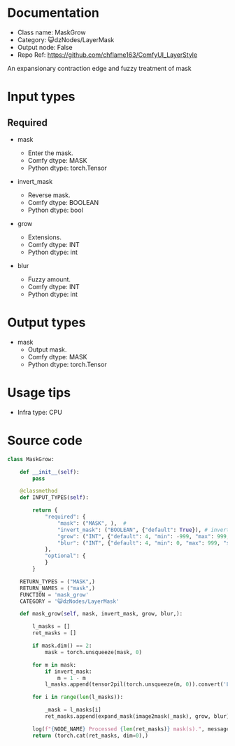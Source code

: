 # Documentation
- Class name: MaskGrow
- Category: 😺dzNodes/LayerMask
- Output node: False
- Repo Ref: https://github.com/chflame163/ComfyUI_LayerStyle

An expansionary contraction edge and fuzzy treatment of mask

# Input types

## Required

- mask
    - Enter the mask.
    - Comfy dtype: MASK
    - Python dtype: torch.Tensor

- invert_mask
    - Reverse mask.
    - Comfy dtype: BOOLEAN
    - Python dtype: bool

- grow
    - Extensions.
    - Comfy dtype: INT
    - Python dtype: int

- blur
    - Fuzzy amount.
    - Comfy dtype: INT
    - Python dtype: int

# Output types

- mask
    - Output mask.
    - Comfy dtype: MASK
    - Python dtype: torch.Tensor

# Usage tips
- Infra type: CPU

# Source code
```python
class MaskGrow:

    def __init__(self):
        pass

    @classmethod
    def INPUT_TYPES(self):

        return {
            "required": {
                "mask": ("MASK", ),  #
                "invert_mask": ("BOOLEAN", {"default": True}), # invert mask
                "grow": ("INT", {"default": 4, "min": -999, "max": 999, "step": 1}),
                "blur": ("INT", {"default": 4, "min": 0, "max": 999, "step": 1}),
            },
            "optional": {
            }
        }

    RETURN_TYPES = ("MASK",)
    RETURN_NAMES = ("mask",)
    FUNCTION = 'mask_grow'
    CATEGORY = '😺dzNodes/LayerMask'

    def mask_grow(self, mask, invert_mask, grow, blur,):

        l_masks = []
        ret_masks = []

        if mask.dim() == 2:
            mask = torch.unsqueeze(mask, 0)

        for m in mask:
            if invert_mask:
                m = 1 - m
            l_masks.append(tensor2pil(torch.unsqueeze(m, 0)).convert('L'))

        for i in range(len(l_masks)):

            _mask = l_masks[i]
            ret_masks.append(expand_mask(image2mask(_mask), grow, blur) )

        log(f"{NODE_NAME} Processed {len(ret_masks)} mask(s).", message_type='finish')
        return (torch.cat(ret_masks, dim=0),)
```